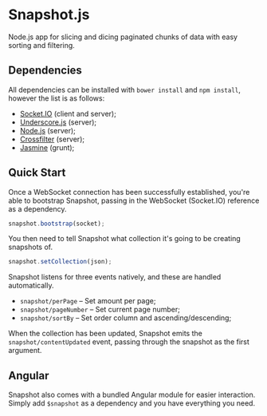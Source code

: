 Snapshot.js
===========

Node.js app for slicing and dicing paginated chunks of data with easy sorting and filtering.

Dependencies
-----------

All dependencies can be installed with `bower install` and `npm install`, however the list is as follows:

 * <a href="http://socket.io/">Socket.IO</a> (client and server);
 * <a href="http://underscorejs.org/">Underscore.js</a> (server);
 * <a href="http://nodejs.org/">Node.js</a> (server);
 * <a href="http://square.github.io/crossfilter/">Crossfilter</a> (server);
 * <a href="http://pivotal.github.io/jasmine/">Jasmine</a> (grunt);

Quick Start
-----------

Once a WebSocket connection has been successfully established, you're able to bootstrap Snapshot, passing in the WebSocket (Socket.IO) reference as a dependency.

```javascript
snapshot.bootstrap(socket);
```

You then need to tell Snapshot what collection it's going to be creating snapshots of.

```javascript
snapshot.setCollection(json);
```

Snapshot listens for three events natively, and these are handled automatically.

 * `snapshot/perPage` &ndash; Set amount per page;
 * `snapshot/pageNumber` &ndash; Set current page number;
 * `snapshot/sortBy` &ndash; Set order column and ascending/descending;

When the collection has been updated, Snapshot emits the `snapshot/contentUpdated` event, passing through the snapshot as the first argument.

Angular
-----------

Snapshot also comes with a bundled Angular module for easier interaction. Simply add `$snapshot` as a dependency and you have everything you need.